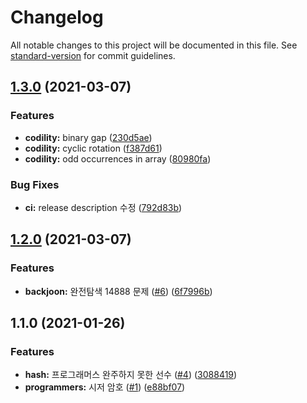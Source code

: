 # Changelog

All notable changes to this project will be documented in this file. See [standard-version](https://github.com/conventional-changelog/standard-version) for commit guidelines.

## [1.3.0](https://github.com/Nexters-Algorithm-Study/deo_algorythm/compare/v1.2.0...v1.3.0) (2021-03-07)


### Features

* **codility:** binary gap ([230d5ae](https://github.com/Nexters-Algorithm-Study/deo_algorythm/commit/230d5ae10143d0ec5e807145b287b34e68353df1))
* **codility:** cyclic rotation ([f387d61](https://github.com/Nexters-Algorithm-Study/deo_algorythm/commit/f387d610b25dc5222ec1fc3a72ac6091ac306996))
* **codility:** odd occurrences in array ([80980fa](https://github.com/Nexters-Algorithm-Study/deo_algorythm/commit/80980fae28975efe2f1f02969321a0549d76c9ad))


### Bug Fixes

* **ci:** release description 수정 ([792d83b](https://github.com/Nexters-Algorithm-Study/deo_algorythm/commit/792d83bd6ab1b497f7b2d4de0e4fdd2c5dd2fc76))

## [1.2.0](https://github.com/Nexters-Algorithm-Study/deo_algorythm/compare/v1.1.0...v1.2.0) (2021-03-07)


### Features

* **backjoon:** 완전탐색 14888 문제 ([#6](https://github.com/Nexters-Algorithm-Study/deo_algorythm/issues/6)) ([6f7996b](https://github.com/Nexters-Algorithm-Study/deo_algorythm/commit/6f7996b4e41d3f28f44bc3b76e1ed58c2e38a9ef))

## 1.1.0 (2021-01-26)


### Features

* **hash:** 프로그래머스 완주하지 못한 선수 ([#4](https://github.com/Nexters-Algorithm-Study/deo_algorythm/issues/4)) ([3088419](https://github.com/Nexters-Algorithm-Study/deo_algorythm/commit/308841950aa8437a5eec925fcd326fa4a6f62145))
* **programmers:** 시저 암호 ([#1](https://github.com/Nexters-Algorithm-Study/deo_algorythm/issues/1)) ([e88bf07](https://github.com/Nexters-Algorithm-Study/deo_algorythm/commit/e88bf07ef8d909dddd86fffae4a058bff1d3a730))
